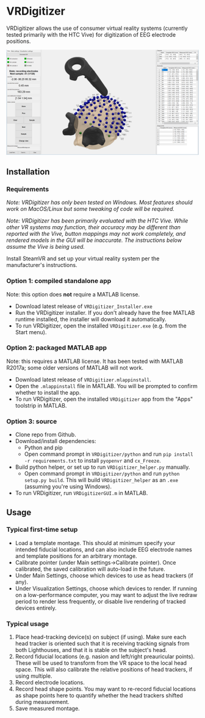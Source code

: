# VRDigitizer

VRDigitizer allows the use of consumer virtual reality systems (currently tested primarily with the HTC Vive) for digitization of EEG electrode positions.

![VRDigitizerGUI screenshot](Images/GUIScreenshot.png)

## Installation

### Requirements

*Note: VRDigitizer has only been tested on Windows. Most features should work on MacOS/Linux but some tweaking of code will be required.*

*Note: VRDigitizer has been primarily evaluated with the HTC Vive. While other VR systems may function, their accuracy may be different than reported with the Vive, button mappings may not work completely, and rendered models in the GUI will be inaccurate. The instructions below assume the Vive is being used.*

Install SteamVR and set up your virtual reality system per the manufacturer's instructions.

### Option 1: compiled standalone app
Note: this option does **not** require a MATLAB license.
* Download latest release of `VRDigitizer_Installer.exe`
* Run the VRDigitizer installer. If you don't already have the free MATLAB runtime installed, the installer will download it automatically.
* To run VRDigitizer, open the installed `VRDigitizer.exe` (e.g. from the Start menu).

### Option 2: packaged MATLAB app
Note: this requires a MATLAB license. It has been tested with MATLAB R2017a; some older versions of MATLAB will not work.
* Download latest release of `VRDigitizer.mlappinstall`.
* Open the `.mlappinstall` file in MATLAB. You will be prompted to confirm whether to install the app.
* To run VRDigitizer, open the installed `VRDigitizer` app from the "Apps" toolstrip in MATLAB.

### Option 3: source
* Clone repo from Github.
* Download/install dependencies:
  * Python and pip
  * Open command prompt in `VRDigitizer/python` and run `pip install -r requirements.txt` to install `pyopenvr` and `cx_Freeze`.
* Build python helper, or set up to run `VRDigitizer_helper.py` manually.
  * Open command prompt in `VRDigitizer/python` and run `python setup.py build`. This will build  `VRDigitizer_helper` as an `.exe` (assuming you're using Windows).
* To run VRDigitizer, run `VRDigitizerGUI.m` in MATLAB.

## Usage

### Typical first-time setup
* Load a template montage. This should at minimum specify your intended fiducial locations, and can also include EEG electrode names and template positions for an arbitrary montage.
* Calibrate pointer (under Main settings->Calibrate pointer). Once calibrated, the saved calibration will auto-load in the future.
* Under Main Settings, choose which devices to use as head trackers (if any).
* Under Visualization Settings, choose which devices to render. If running on a low-performance computer, you may want to adjust the live redraw period to render less frequently, or disable live rendering of tracked devices entirely.

### Typical usage
1. Place head-tracking device(s) on subject (if using). Make sure each head tracker is oriented such that it is receiving tracking signals from both Lighthouses, and that it is stable on the subject's head.
2. Record fiducial locations (e.g. nasion and left/right preauricular points). These will be used to transform from the VR space to the local head space. This will also calibrate the relative positions of head trackers, if using multiple.
3. Record electrode locations.
4. Record head shape points. You may want to re-record fiducial locations as shape points here to quantify whether the head trackers shifted during measurement.
5. Save measured montage.
